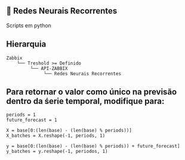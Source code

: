 ## :rocket: Redes Neurais Recorrentes

Scripts em python


## Hierarquia

    Zabbix
        └── Treshold >= Definido
             └── API-ZABBIX
                  └── Redes Neurais Recorrentes

## Para retornar o valor como único na previsão dentro da śerie temporal, modifique para:

    periods = 1
    future_forecast = 1

    X = base[0:(len(base) - (len(base) % periods))]
    X_batches = X.reshape(-1, periods, 1)

    y = base[0:(len(base) - (len(base) % periods)) + future_forecast]
    y_batches = y.reshape(-1, periodos, 1)
